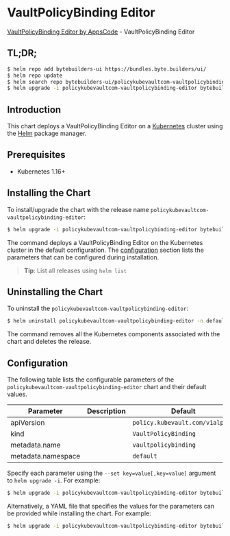 # VaultPolicyBinding Editor

[VaultPolicyBinding Editor by AppsCode](https://byte.builders) - VaultPolicyBinding Editor

## TL;DR;

```bash
$ helm repo add bytebuilders-ui https://bundles.byte.builders/ui/
$ helm repo update
$ helm search repo bytebuilders-ui/policykubevaultcom-vaultpolicybinding-editor --version=v0.4.7
$ helm upgrade -i policykubevaultcom-vaultpolicybinding-editor bytebuilders-ui/policykubevaultcom-vaultpolicybinding-editor -n default --create-namespace --version=v0.4.7
```

## Introduction

This chart deploys a VaultPolicyBinding Editor on a [Kubernetes](http://kubernetes.io) cluster using the [Helm](https://helm.sh) package manager.

## Prerequisites

- Kubernetes 1.16+

## Installing the Chart

To install/upgrade the chart with the release name `policykubevaultcom-vaultpolicybinding-editor`:

```bash
$ helm upgrade -i policykubevaultcom-vaultpolicybinding-editor bytebuilders-ui/policykubevaultcom-vaultpolicybinding-editor -n default --create-namespace --version=v0.4.7
```

The command deploys a VaultPolicyBinding Editor on the Kubernetes cluster in the default configuration. The [configuration](#configuration) section lists the parameters that can be configured during installation.

> **Tip**: List all releases using `helm list`

## Uninstalling the Chart

To uninstall the `policykubevaultcom-vaultpolicybinding-editor`:

```bash
$ helm uninstall policykubevaultcom-vaultpolicybinding-editor -n default
```

The command removes all the Kubernetes components associated with the chart and deletes the release.

## Configuration

The following table lists the configurable parameters of the `policykubevaultcom-vaultpolicybinding-editor` chart and their default values.

|     Parameter      | Description |                  Default                   |
|--------------------|-------------|--------------------------------------------|
| apiVersion         |             | <code>policy.kubevault.com/v1alpha1</code> |
| kind               |             | <code>VaultPolicyBinding</code>            |
| metadata.name      |             | <code>vaultpolicybinding</code>            |
| metadata.namespace |             | <code>default</code>                       |


Specify each parameter using the `--set key=value[,key=value]` argument to `helm upgrade -i`. For example:

```bash
$ helm upgrade -i policykubevaultcom-vaultpolicybinding-editor bytebuilders-ui/policykubevaultcom-vaultpolicybinding-editor -n default --create-namespace --version=v0.4.7 --set apiVersion=policy.kubevault.com/v1alpha1
```

Alternatively, a YAML file that specifies the values for the parameters can be provided while
installing the chart. For example:

```bash
$ helm upgrade -i policykubevaultcom-vaultpolicybinding-editor bytebuilders-ui/policykubevaultcom-vaultpolicybinding-editor -n default --create-namespace --version=v0.4.7 --values values.yaml
```
